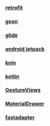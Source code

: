 ### <a href="https://github.com/square/retrofit">retrofit</a>
### <a href="https://github.com/google/gson">gson</a>
### <a href="https://github.com/bumptech/glide">glide</a>
### <a href="https://developer.android.com/jetpack">android jetpack</a>
### <a href="https://github.com/InsertKoinIO/koin">koin</a>
### <a href="https://github.com/JetBrains/kotlin">kotlin</a>
### <a href="https://github.com/alexvasilkov/GestureViews">GestureViews</a>
### <a href="https://github.com/mikepenz/MaterialDrawer">MaterialDrawer</a>
### <a href="https://github.com/mikepenz/fastadapter">fastadapter</a>
